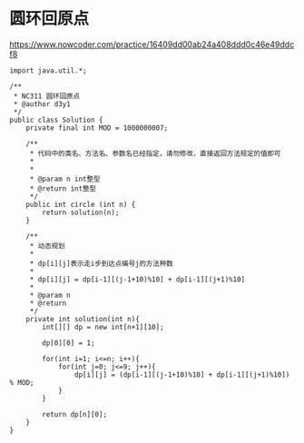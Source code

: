 # 圆环回原点
https://www.nowcoder.com/practice/16409dd00ab24a408ddd0c46e49ddcf8

    import java.util.*;
    
    /**
     * NC311 圆环回原点
     * @author d3y1
     */
    public class Solution {
        private final int MOD = 1000000007;
    
        /**
         * 代码中的类名、方法名、参数名已经指定，请勿修改，直接返回方法规定的值即可
         *
         *
         * @param n int整型
         * @return int整型
         */
        public int circle (int n) {
            return solution(n);
        }
    
        /**
         * 动态规划
         *
         * dp[i][j]表示走i步到达点编号j的方法种数
         * 
         * dp[i][j] = dp[i-1][(j-1+10)%10] + dp[i-1][(j+1)%10]
         *
         * @param n
         * @return
         */
        private int solution(int n){
            int[][] dp = new int[n+1][10];
    
            dp[0][0] = 1;
    
            for(int i=1; i<=n; i++){
                for(int j=0; j<=9; j++){
                    dp[i][j] = (dp[i-1][(j-1+10)%10] + dp[i-1][(j+1)%10]) % MOD;
                }
            }
    
            return dp[n][0];
        }
    }
    

